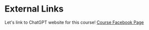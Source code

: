<html>
<head>
  <meta charset="utf-8">
  <title>Links</title>
</head>
<body>
  <h1>External Links</h1>
  <section>
    <p>
      Let's link to ChatGPT website for this course! 
    <a href="https://chatgpt.com/"
    target="_blank" title="like Our Page">Course Facebook Page</a>
    </p>
  </section>     
</body>
</html>

